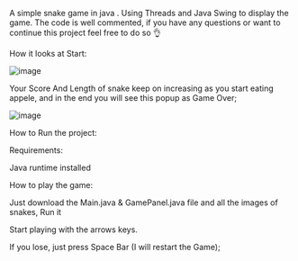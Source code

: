 A simple snake game in java . Using Threads and Java Swing to display the game. The code is well commented, if you have any questions or want to continue this project feel free to do so 👌

How it looks at Start:

![image](https://user-images.githubusercontent.com/101044019/210224684-3ec8c64d-30cc-43ea-8f00-56a341cd822c.png)


Your Score And Length of snake keep on increasing as you start eating appele, and in the end you will see this popup as Game Over;

![image](https://user-images.githubusercontent.com/101044019/210224748-7a60459c-c008-44d2-8e67-0b4f9dc270bd.png)


How to Run the project:

Requirements:

Java runtime installed

How to play the game:

Just download the Main.java & GamePanel.java file and all the images of snakes, Run it

Start playing with the arrows keys.

If you lose, just press Space Bar (I will restart the Game);
